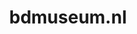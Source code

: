 ---
layout: post
title:  "bdmuseum.nl"
internal_url:  "/dutchgov/bdmuseum.nl.html"
categories: dutchgov
---